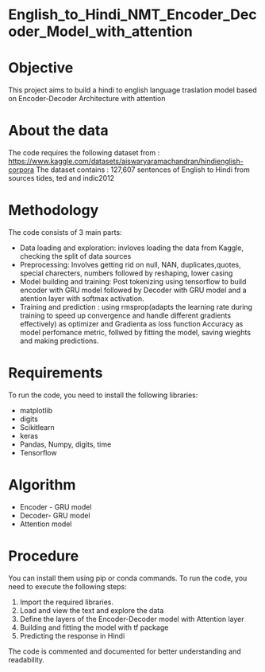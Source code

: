 # English_to_Hindi_NMT_Encoder_Decoder_Model_with_attention

# Objective
This project aims to build a hindi to english language traslation model based on Encoder-Decoder Architecture with attention 

# About the data
The code requires the following dataset from : https://www.kaggle.com/datasets/aiswaryaramachandran/hindienglish-corpora
The dataset contains : 127,607 sentences of English to Hindi from sources tides, ted and indic2012    

# Methodology
The code consists of 3 main parts:
- Data loading and exploration: invloves loading the data from Kaggle, checking the split of data sources
- Preprocessing: Involves getting rid on null, NAN, duplicates,quotes, special charecters, numbers followed by reshaping, lower casing 
- Model building and training: Post tokenizing using tensorflow to build encoder with GRU model followed by Decoder with GRU model and a atention layer with softmax activation.
- Training and prediction : using rmsprop(adapts the learning rate during training to speed up convergence and handle different gradients effectively) as optimizer and  Gradienta as loss function Accuracy as model perfomance metric, follwed by fitting the model, saving wieghts and making predictions.


#  Requirements
To run the code, you need to install the following libraries:
- matplotlib
- digits
- Scikitlearn
- keras
- Pandas, Numpy, digits, time
- Tensorflow

# Algorithm 
- Encoder - GRU model 
- Decoder- GRU model
- Attention model

# Procedure
You can install them using pip or conda commands.
To run the code, you need to execute the following steps:

1. Import the required libraries.
2. Load and view the text and explore the data 
3. Define the layers of the Encoder-Decoder model with Attention layer
4. Building and fitting the model with tf package
5. Predicting the response in Hindi


The code is commented and documented for better understanding and readability.